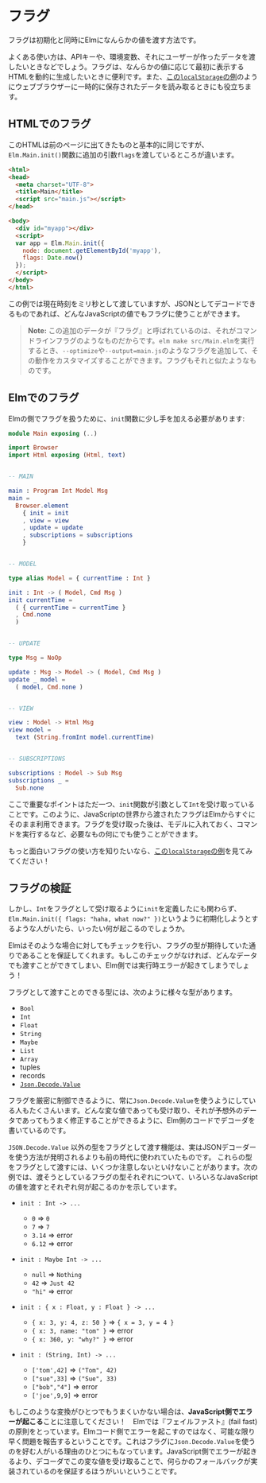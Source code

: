 <!--
# Flags
-->
# フラグ

<!--
Flags are a way to pass values into Elm on initialization.
-->
フラグは初期化と同時にElmになんらかの値を渡す方法です。

<!--
Common uses are passing in API keys, environment variables, and user data. This can be handy if you generate the HTML dynamically. They can also help us load cached information in [this `localStorage` example](https://github.com/elm-community/js-integration-examples/tree/master/localStorage).
-->
よくある使い方は、APIキーや、環境変数、それにユーザーが作ったデータを渡したいときなどでしょう。フラグは、なんらかの値に応じて最初に表示するHTMLを動的に生成したいときに便利です。また、[この`localStorage`の例](https://github.com/elm-community/js-integration-examples/tree/master/localStorage)のようにウェブブラウザーに一時的に保存されたデータを読み取るときにも役立ちます。

<!--
## Flags in HTML
-->
## HTMLでのフラグ

<!--
The HTML is basically the same as before, but with an additional `flags` argument to the `Elm.Main.init()` function
-->
このHTMLは前のページに出てきたものと基本的に同じですが、`Elm.Main.init()`関数に追加の引数`flags`を渡しているところが違います。

```html
<html>
<head>
  <meta charset="UTF-8">
  <title>Main</title>
  <script src="main.js"></script>
</head>

<body>
  <div id="myapp"></div>
  <script>
  var app = Elm.Main.init({
    node: document.getElementById('myapp'),
    flags: Date.now()
  });
  </script>
</body>
</html>
```

<!--
In this example we are passing in the current time in milliseconds, but any JS value that can be JSON decoded can be given as a flag.
-->
この例では現在時刻をミリ秒として渡していますが、JSONとしてデコードできるものであれば、どんなJavaScriptの値でもフラグに使うことができます。

<!--
> **Note:** This additional data is called “flags” because it is kind of like command line flags. You can call `elm make src/Main.elm`, but you can add some flags like `--optimize` and `--output=main.js` to customize its behavior. Same sort of thing.
-->

> **Note:** この追加のデータが『フラグ』と呼ばれているのは、それがコマンドラインフラグのようなものだからです。`elm make src/Main.elm`を実行するとき、`--optimize`や`--output=main.js`のようなフラグを追加して、その動作をカスタマイズすることができます。フラグもそれと似たようなものです。

<!--
## Flags in Elm
-->
## Elmでのフラグ

<!--
To handle flags on the Elm side, you need to modify your `init` function a bit:
-->
Elmの側でフラグを扱うために、`init`関数に少し手を加える必要があります:

```elm
module Main exposing (..)

import Browser
import Html exposing (Html, text)


-- MAIN

main : Program Int Model Msg
main =
  Browser.element
    { init = init
    , view = view
    , update = update
    , subscriptions = subscriptions
    }


-- MODEL

type alias Model = { currentTime : Int }

init : Int -> ( Model, Cmd Msg )
init currentTime =
  ( { currentTime = currentTime }
  , Cmd.none
  )


-- UPDATE

type Msg = NoOp

update : Msg -> Model -> ( Model, Cmd Msg )
update _ model =
  ( model, Cmd.none )


-- VIEW

view : Model -> Html Msg
view model =
  text (String.fromInt model.currentTime)


-- SUBSCRIPTIONS

subscriptions : Model -> Sub Msg
subscriptions _ =
  Sub.none
```

<!--
The only important here is the `init` function says it takes an `Int` argument. This is how Elm code gets immediate access to the flags you pass in from JavaScript. From there, you can put things in your model or run some commands. Whatever you need to do.
-->
ここで重要なポイントはただ一つ、`init`関数が引数として`Int`を受け取っていることです。このように、JavaScriptの世界から渡されたフラグはElmからすぐにそのまま利用できます。フラグを受け取った後は、モデルに入れておく、コマンドを実行するなど、必要なもの何にでも使うことができます。

<!--
I recommend checking out [this `localStorage` example](https://github.com/elm-community/js-integration-examples/tree/master/localStorage) for a more interesting use of flags!
-->
もっと面白いフラグの使い方を知りたいなら、[この`localStorage`の例](https://github.com/elm-community/js-integration-examples/tree/master/localStorage)を見てみてください！

<!--
## Verifying Flags
-->

## フラグの検証

<!--
But what happens if `init` says it takes an `Int` flag, but someone tries to initialize with `Elm.Main.init({ flags: "haha, what now?" })`?
-->

しかし、`Int`をフラグとして受け取るように`init`を定義したにも関わらず、`Elm.Main.init({ flags: "haha, what now?" })`というように初期化しようとするような人がいたら、いったい何が起こるのでしょうか。

<!--
Elm checks for that sort of thing, making sure the flags are exactly what you expect. Without this check, you could pass in anything, leading to runtime errors in Elm!
-->

Elmはそのような場合に対してもチェックを行い、フラグの型が期待していた通りであることを保証してくれます。もしこのチェックがなければ、どんなデータでも渡すことができてしまい、Elm側では実行時エラーが起きてしまうでしょう！

<!--
There are a bunch of types that can be given as flags:
-->

フラグとして渡すことのできる型には、次のように様々な型があります。

- `Bool`
- `Int`
- `Float`
- `String`
- `Maybe`
- `List`
- `Array`
- tuples
- records
- [`Json.Decode.Value`](https://package.elm-lang.org/packages/elm/json/latest/Json-Decode#Value)

<!--
Many folks always use a `Json.Decode.Value` because it gives them really precise control. They can write a decoder to handle any weird scenarios in Elm code, recovering from unexpected data in a nice way.
-->

フラグを厳密に制御できるように、常に`Json.Decode.Value`を使うようにしている人もたくさんいます。どんな変な値であっても受け取り、それが予想外のデータであってもうまく修正することができるように、Elm側のコードでデコーダを書いているのです。

<!--
The other supported types actually come from before we had figured out a way to do JSON decoders. If you choose to use them, there are some subtleties to be aware of. The following examples show the desired flag type, and then the sub-points show what would happen with a couple different JS values:
-->

`JSON.Decode.Value` 以外の型をフラグとして渡す機能は、実はJSONデコーダーを使う方法が発明されるよりも前の時代に使われていたものです。
これらの型をフラグとして渡すには、いくつか注意しないといけないことがあります。次の例では、渡そうとしているフラグの型それぞれについて、いろいろなJavaScriptの値を渡すとそれぞれ何が起こるのかを示しています。

- `init : Int -> ...`
  - `0` => `0`
  - `7` => `7`
  - `3.14` => error
  - `6.12` => error

- `init : Maybe Int -> ...`
  - `null` => `Nothing`
  - `42` => `Just 42`
  - `"hi"` => error

- `init : { x : Float, y : Float } -> ...`
  - `{ x: 3, y: 4, z: 50 }` => `{ x = 3, y = 4 }`
  - `{ x: 3, name: "tom" }` => error
  - `{ x: 360, y: "why?" }` => error

- `init : (String, Int) -> ...`
  - `['tom',42]` => `("Tom", 42)`
  - `["sue",33]` => `("Sue", 33)`
  - `["bob","4"]` => error
  - `['joe',9,9]` => error

<!--
Note that when one of the conversions goes wrong, **you get an error on the JS side!** We are taking the “fail fast” policy. Rather than the error making its way through Elm code, it is reported as soon as possible. This is another reason why people like to use `Json.Decode.Value` for flags. Instead of getting an error in JS, the weird value goes through a decoder, guaranteeing that you implement some sort of fallback behavior.
-->

もしこのような変換がひとつでもうまくいかない場合は、**JavaScript側でエラーが起こる**ことに注意してください！　Elmでは『フェイルファスト』(fail fast)の原則をとっています。Elmコード側でエラーを起こすのではなく、可能な限り早く問題を報告するということです。これはフラグに`Json.Decode.Value`を使うのを好む人がいる理由のひとつにもなっています。JavaScript側でエラーが起きるより、デコーダでこの変な値を受け取ることで、何らかのフォールバックが実装されているのを保証するほうがいいということです。
